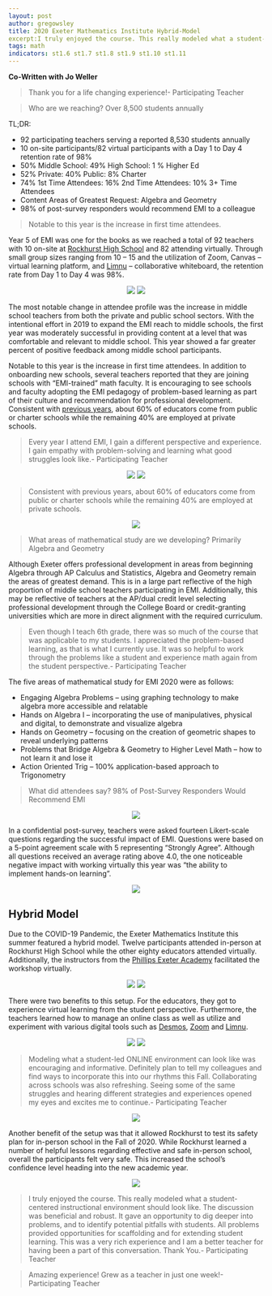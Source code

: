 ```yaml
---
layout: post
author: gregowsley
title: 2020 Exeter Mathematics Institute Hybrid-Model
excerpt:I truly enjoyed the course. This really modeled what a student-centered instructional environment should look like. The discussion was beneficial and robust. It gave an opportunity to dig deeper into problems, and to identify potential pitfalls with students. All problems provided opportunities for scaffolding and for extending student learning. This was a very rich experience and I am a better teacher for having been a part of this conversation. Thank You.
tags: math
indicators: st1.6 st1.7 st1.8 st1.9 st1.10 st1.11
---
```



<b> Co-Written with Jo Weller </b>

<blockquote>Thank you for a life changing experience!- Participating Teacher </blockquote>

<blockquote> Who are we reaching?  Over 8,500 students annually </blockquote>
 
TL;DR:
 
- 92 participating teachers serving a reported 8,530 students annually
- 10 on-site participants/82 virtual participants with a Day 1 to Day 4 retention rate of 98%
- 50% Middle School: 49% High School: 1 % Higher Ed
- 52% Private: 40% Public: 8% Charter
- 74% 1st Time Attendees: 16% 2nd Time Attendees: 10% 3+ Time Attendees
- Content Areas of Greatest Request: Algebra and Geometry
- 98% of post-survey responders would recommend EMI to a colleague
 
<blockquote>Notable to this year is the increase in first time attendees.</blockquote>
 
Year 5 of EMI was one for the books as we reached a total of 92 teachers with 10 on-site at [Rockhurst High School](https://www.rockhursths.edu/) and 82 attending virtually. Through small group sizes ranging from 10 – 15 and the utilization of Zoom, Canvas – virtual learning platform, and [Limnu](https://limnu.com/) – collaborative whiteboard, the retention rate from Day 1 to Day 4 was 98%.

<center>
<div class="flex-wrapper">
  <img src="/img/EMI2020Classroom.jpg">
  <img src="/img/EMI2020Hybrid.jpg">
</div>
</center>

The most notable change in attendee profile was the increase in middle school teachers from both the private and public school sectors. With the intentional effort in 2019 to expand the EMI reach to middle schools, the first year was moderately successful in providing content at a level that was comfortable and relevant to middle school. This year showed a far greater percent of positive feedback among middle school participants.

Notable to this year is the increase in first time attendees.  In addition to onboarding new schools, several teachers reported that they are joining schools with “EMI-trained” math faculty. It is encouraging to see schools and faculty adopting the EMI pedagogy of problem-based learning as part of their culture and recommendation for professional development. Consistent with [previous years](), about 60% of educators come from public or charter schools while the remaining 40% are employed at private schools.

<blockquote>Every year I attend EMI, I gain a different perspective and experience. I gain empathy with problem-solving and learning what good struggles look like.- Participating Teacher </blockquote>

<center>
<div class="flex-wrapper">
  <img src="/img/EMI2020GradeLevels.png">
  <img src="/img/EMI2020Retention.png">
</div>
</center>

<blockquote>Consistent with previous years, about 60% of educators come from public or charter schools while the remaining 40% are employed at private schools.</blockquote>

<center>
<div class="flex-wrapper">
  <img src="/img/EMI2020SchoolType.png">
</div>
</center>

<blockquote> What areas of mathematical study are we developing? Primarily Algebra and Geometry </blockquote>

Although Exeter offers professional development in areas from beginning Algebra through AP Calculus and Statistics, Algebra and Geometry remain the areas of greatest demand. This is in a large part reflective of the high proportion of middle school teachers participating in EMI. Additionally, this may be reflective of teachers at the AP/dual credit level selecting professional development through the College Board or credit-granting universities which are more in direct alignment with the required curriculum.

<blockquote>Even though I teach 6th grade, there was so much of the course that was applicable to my students. I appreciated the problem-based learning, as that is what I currently use. It was so helpful to work through the problems like a student and experience math again from the student perspective.- Participating Teacher </blockquote>

The five areas of mathematical study for EMI 2020 were as follows:
 
- Engaging Algebra Problems – using graphing technology to make algebra more accessible and relatable
- Hands on Algebra I – incorporating the use of manipulatives, physical and digital, to demonstrate and visualize algebra
- Hands on Geometry – focusing on the creation of geometric shapes to reveal underlying patterns
- Problems that Bridge Algebra & Geometry to Higher Level Math – how to not learn it and lose it
- Action Oriented Trig – 100% application-based approach to Trigonometry

<blockquote>What did attendees say? 98% of Post-Survey Responders Would Recommend EMI</blockquote>

<center>
<div class="flex-wrapper">
  <img src="/img/EMI2020Traditional Indicators.png">
</div>
</center>

In a confidential post-survey, teachers were asked fourteen Likert-scale questions regarding the successful impact of EMI. Questions were based on a 5-point agreement scale with 5 representing “Strongly Agree”. Although all questions received an average rating above 4.0, the one noticeable negative impact with working virtually this year was “the ability to implement hands-on learning”.

<center>
<div class="flex-wrapper">
  <img src="/img/EMI2020HandsOn.jpg">
</div>
</center>

## Hybrid Model


Due to the COVID-19 Pandemic, the Exeter Mathematics Institute this summer featured a hybrid model. Twelve participants attended in-person at Rockhurst High School while the other eighty educators attended virtually. Additionally, the instructors from the [Phillips Exeter Academy](https://www.exeter.edu/) facilitated the workshop virtually. 

<center>
<div class="flex-wrapper">
  <img src="/img/EMI2020SociallyDistanced.jpg">
  <img src="/img/EMI2020Masks.jpg">
</div>
</center>

There were two benefits to this setup. For the educators, they got to experience virtual learning from the student perspective. Furthermore, the teachers learned how to manage an online class as well as utilize and experiment with various digital tools such as [Desmos](https://www.desmos.com/), [Zoom](https://zoom.us/) and [Limnu](https://limnu.com/).

<center>
<div class="flex-wrapper">
  <img src="/img/EMI2020Zoom.jpg">
  <img src="/img/EMI2020ZoomLimnu.jpg">
</div>
</center>

<blockquote>Modeling what a student-led ONLINE environment can look like was encouraging and informative. Definitely plan to tell my colleagues and find ways to incorporate this into our rhythms this Fall. Collaborating across schools was also refreshing. Seeing some of the same struggles and hearing different strategies and experiences opened my eyes and excites me to continue.- Participating Teacher </blockquote>

<center>
<div class="flex-wrapper">
  <img src="/img/EMI2020NewIndicators.png">
</div>
</center>

Another benefit of the setup was that it allowed Rockhurst to test its safety plan for in-person school in the Fall of 2020. While Rockhurst learned a number of helpful lessons regarding effective and safe in-person school, overall the participants felt very safe. This increased the school’s confidence level heading into the new academic year. 

<center>
<div class="flex-wrapper">
  <img src="/img/EMI2020FeelSafe.png">
</div>
</center>

<blockquote> I truly enjoyed the course. This really modeled what a student-centered instructional environment should look like. The discussion was beneficial and robust. It gave an opportunity to dig deeper into problems, and to identify potential pitfalls with students. All problems provided opportunities for scaffolding and for extending student learning. This was a very rich experience and I am a better teacher for having been a part of this conversation. Thank You.- Participating Teacher </blockquote>

<blockquote>Amazing experience! Grew as a teacher in just one week!- Participating Teacher </blockquote>
